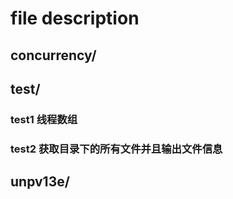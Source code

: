 
# file description


## concurrency/

## test/

### test1 线程数组
### test2 获取目录下的所有文件并且输出文件信息

## unpv13e/